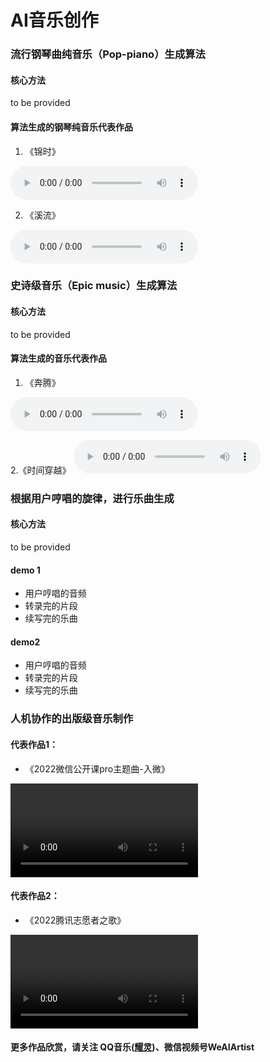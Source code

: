 # AI音乐创作

### 流行钢琴曲纯音乐（Pop-piano）生成算法

#### 核心方法
to be provided

#### 算法生成的钢琴纯音乐代表作品
1. 《锦时》
<audio controls="">
<source src="/music/resource/audio/lovely_ages.mp3" type="audio/mp3" />
</audio>

2. 《溪流》
<audio controls="">
<source src="/music/resource/audio/stream.mp3" type="audio/mp3" />
</audio>


### 史诗级音乐（Epic music）生成算法

#### 核心方法
  to be provided

#### 算法生成的音乐代表作品
1. 《奔腾》
<audio controls="">
<source src="/music/resource/audio/gallop.mp3" type="audio/mp3" />
</audio>
 
 2.《时间穿越》
<audio controls="">
<source src="/music/resource/audio/time_travel.mp3" type="audio/mp3" />
</audio>

### 根据用户哼唱的旋律，进行乐曲生成

#### 核心方法
  to be provided

#### demo 1

  - 用户哼唱的音频
  - 转录完的片段
  - 续写完的乐曲

#### demo2

  - 用户哼唱的音频
  - 转录完的片段
  - 续写完的乐曲


### 人机协作的出版级音乐制作

#### 代表作品1：

- 《2022微信公开课pro主题曲-入微》
<video width="" height="" controls>
<source src="/music/resource/video/ruwei.mov">
</video>

#### 代表作品2：

- 《2022腾讯志愿者之歌》
<video width="" height="" controls>
<source src="/music/resource/video/volunteer.mov">
</video>

#### 更多作品欣赏，请关注 QQ音乐(<a href="https://y.qq.com/n/ryqq/singer/002dUuzA0FI573/album">耀灵</a>)、微信视频号WeAIArtist

